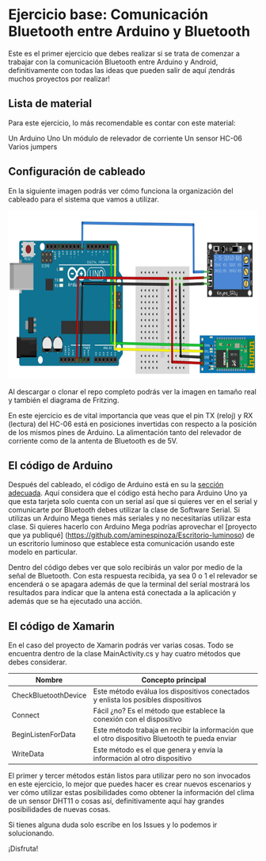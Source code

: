 # Ejercicio base: Comunicación Bluetooth entre Arduino y Bluetooth
Este es el primer ejercicio que debes realizar si se trata de comenzar a trabajar con la comunicación Bluetooth entre Arduino y Android, definitivamente con todas las ideas que pueden salir de aquí ¡tendrás muchos proyectos por realizar!

## Lista de material

Para este ejercicio, lo más recomendable es contar con este material:

Un Arduino Uno 
Un módulo de relevador de corriente
Un sensor HC-06
Varios jumpers

## Configuración de cableado

En la siguiente imagen podrás ver cómo funciona la organización del cableado para el sistema que vamos a utilizar.

<img src="Adicionales/Img01.JPG" width="747" height="340"/>

Al descargar o clonar el repo completo podrás ver la imagen en tamaño real y también el diagrama de Fritzing.

En este ejercicio es de vital importancia que veas que el pin TX (reloj) y RX (lectura) del HC-06 está en posiciones invertidas con respecto a la posición de los mismos pines de Arduino. La alimentación tanto del relevador de corriente como de la antenta de Bluetooth es de 5V.

## El código de Arduino

Después del cableado, el código de Arduino está en su la [sección adecuada](https://github.com/aminespinoza/Bluetooth-entre-Arduino-y-Bluetooth/tree/master/Bluetooth_basico). Aquí considera que el código está hecho para Arduino Uno ya que esta tarjeta solo cuenta con un serial así que si quieres ver en el serial y comunicarte por Bluetooth debes utilizar la clase de Software Serial. Si utilizas un Arduino Mega tienes más seriales y no necesitarías utilizar esta clase. Si quieres hacerlo con Arduino Mega podrías aprovechar el [proyecto que ya publiqué] (https://github.com/aminespinoza/Escritorio-luminoso) de un escritorio luminoso que establece esta comunicación usando este modelo en particular.

Dentro del código debes ver que solo recibirás un valor por medio de la señal de Bluetooth. Con esta respuesta recibida, ya sea 0 o 1 el relevador se encenderá o se apagara además de que la terminal del seríal mostrará los resultados para indicar que la antena está conectada a la aplicación y además que se ha ejecutado una acción.

## El código de Xamarin

En el caso del proyecto de Xamarin podrás ver varias cosas. Todo se encuentra dentro de la clase MainActivity.cs y hay cuatro métodos que debes considerar.

| Nombre | Concepto principal | 
| --------- | -------------------- | 
| CheckBluetoothDevice | Este método eválua los dispositivos conectados y enlista los posibles dispositivos |
| Connect | Fácil ¿no? Es el método que establece la conexión con el dispositivo |
| BeginListenForData | Este método trabaja en recibir la información que el otro dispositivo Bluetooth te pueda enviar |
| WriteData | Este método es el que genera y envía la información al otro dispositivo |

El primer y tercer métodos están listos para utilizar pero no son invocados en este ejercicio, lo mejor que puedes hacer es crear nuevos escenarios y ver cómo utilizar estas posibilidades como obtener la información del clima de un sensor DHT11 o cosas así, definitivamente aquí hay grandes posibilidades de nuevas cosas. 

Si tienes alguna duda solo escribe en los Issues y lo podemos ir solucionando.

¡Disfruta!


